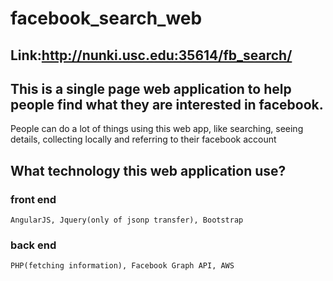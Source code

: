 # facebook_search_web

## Link:http://nunki.usc.edu:35614/fb_search/
## This is a single page web application to help people find what they are interested in facebook.
 People can do a lot of things using this web app, like searching, seeing details, collecting locally and referring to their facebook account
## What technology this web application use?
### front end
    AngularJS, Jquery(only of jsonp transfer), Bootstrap
### back end
    PHP(fetching information), Facebook Graph API, AWS
